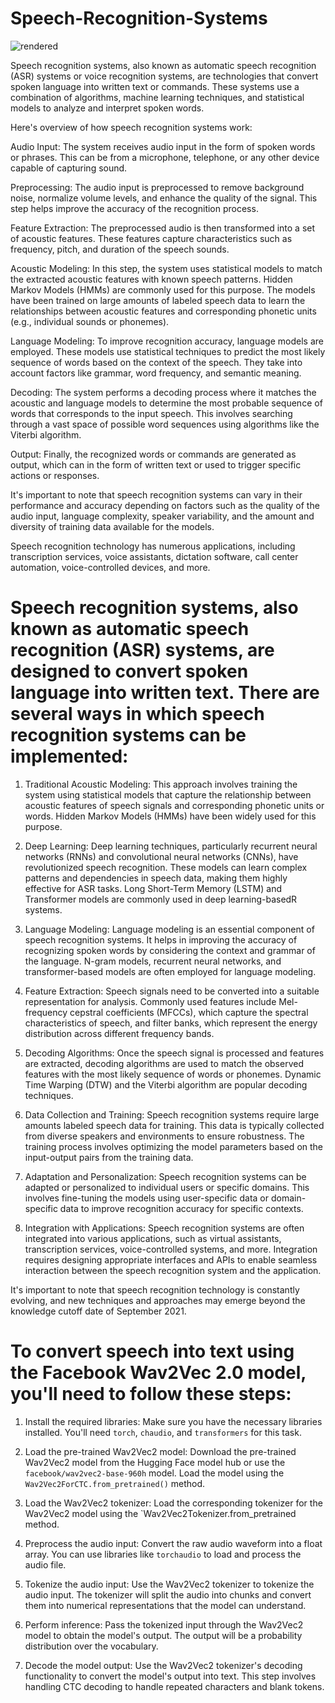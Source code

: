 # Speech-Recognition-Systems

![rendered](https://github.com/mohamedezzeldeenhassanmohamed/Speech-Recognition-System/assets/94178842/44151e80-056f-424f-b560-4413e6fe0185)

Speech recognition systems, also known as automatic speech recognition (ASR) systems or voice recognition systems, are technologies that convert spoken language into written text or commands. These systems use a combination of algorithms, machine learning techniques, and statistical models to analyze and interpret spoken words.

Here's overview of how speech recognition systems work:

Audio Input: The system receives audio input in the form of spoken words or phrases. This can be from a microphone, telephone, or any other device capable of capturing sound.

Preprocessing: The audio input is preprocessed to remove background noise, normalize volume levels, and enhance the quality of the signal. This step helps improve the accuracy of the recognition process.

Feature Extraction: The preprocessed audio is then transformed into a set of acoustic features. These features capture characteristics such as frequency, pitch, and duration of the speech sounds.

Acoustic Modeling: In this step, the system uses statistical models to match the extracted acoustic features with known speech patterns. Hidden Markov Models (HMMs) are commonly used for this purpose. The models have been trained on large amounts of labeled speech data to learn the relationships between acoustic features and corresponding phonetic units (e.g., individual sounds or phonemes).

Language Modeling: To improve recognition accuracy, language models are employed. These models use statistical techniques to predict the most likely sequence of words based on the context of the speech. They take into account factors like grammar, word frequency, and semantic meaning.

Decoding: The system performs a decoding process where it matches the acoustic and language models to determine the most probable sequence of words that corresponds to the input speech. This involves searching through a vast space of possible word sequences using algorithms like the Viterbi algorithm.

Output: Finally, the recognized words or commands are generated as output, which can in the form of written text or used to trigger specific actions or responses.

It's important to note that speech recognition systems can vary in their performance and accuracy depending on factors such as the quality of the audio input, language complexity, speaker variability, and the amount and diversity of training data available for the models.

Speech recognition technology has numerous applications, including transcription services, voice assistants, dictation software, call center automation, voice-controlled devices, and more.
# Speech recognition systems, also known as automatic speech recognition (ASR) systems, are designed to convert spoken language into written text. There are several ways in which speech recognition systems can be implemented:

1. Traditional Acoustic Modeling: This approach involves training the system using statistical models that capture the relationship between acoustic features of speech signals and corresponding phonetic units or words. Hidden Markov Models (HMMs) have been widely used for this purpose.

2. Deep Learning: Deep learning techniques, particularly recurrent neural networks (RNNs) and convolutional neural networks (CNNs), have revolutionized speech recognition. These models can learn complex patterns and dependencies in speech data, making them highly effective for ASR tasks. Long Short-Term Memory (LSTM) and Transformer models are commonly used in deep learning-basedR systems.

3. Language Modeling: Language modeling is an essential component of speech recognition systems. It helps in improving the accuracy of recognizing spoken words by considering the context and grammar of the language. N-gram models, recurrent neural networks, and transformer-based models are often employed for language modeling.

4. Feature Extraction: Speech signals need to be converted into a suitable representation for analysis. Commonly used features include Mel-frequency cepstral coefficients (MFCCs), which capture the spectral characteristics of speech, and filter banks, which represent the energy distribution across different frequency bands.

5. Decoding Algorithms: Once the speech signal is processed and features are extracted, decoding algorithms are used to match the observed features with the most likely sequence of words or phonemes. Dynamic Time Warping (DTW) and the Viterbi algorithm are popular decoding techniques.

6. Data Collection and Training: Speech recognition systems require large amounts labeled speech data for training. This data is typically collected from diverse speakers and environments to ensure robustness. The training process involves optimizing the model parameters based on the input-output pairs from the training data.

7. Adaptation and Personalization: Speech recognition systems can be adapted or personalized to individual users or specific domains. This involves fine-tuning the models using user-specific data or domain-specific data to improve recognition accuracy for specific contexts.

8. Integration with Applications: Speech recognition systems are often integrated into various applications, such as virtual assistants, transcription services, voice-controlled systems, and more. Integration requires designing appropriate interfaces and APIs to enable seamless interaction between the speech recognition system and the application.

It's important to note that speech recognition technology is constantly evolving, and new techniques and approaches may emerge beyond the knowledge cutoff date of September 2021.

# To convert speech into text using the Facebook Wav2Vec 2.0 model, you'll need to follow these steps:

1. Install the required libraries: Make sure you have the necessary libraries installed. You'll need `torch`, `chaudio`, and `transformers` for this task.

2. Load the pre-trained Wav2Vec2 model: Download the pre-trained Wav2Vec2 model from the Hugging Face model hub or use the `facebook/wav2vec2-base-960h` model. Load the model using the `Wav2Vec2ForCTC.from_pretrained()` method.

3. Load the Wav2Vec2 tokenizer: Load the corresponding tokenizer for the Wav2Vec2 model using the `Wav2Vec2Tokenizer.from_pretrained method.

4. Preprocess the audio input: Convert the raw audio waveform into a float array. You can use libraries like `torchaudio` to load and process the audio file.

5. Tokenize the audio input: Use the Wav2Vec2 tokenizer to tokenize the audio input. The tokenizer will split the audio into chunks and convert them into numerical representations that the model can understand.

6. Perform inference: Pass the tokenized input through the Wav2Vec2 model to obtain the model's output. The output will be a probability distribution over the vocabulary.

7. Decode the model output: Use the Wav2Vec2 tokenizer's decoding functionality to convert the model's output into text. This step involves handling CTC decoding to handle repeated characters and blank tokens.
